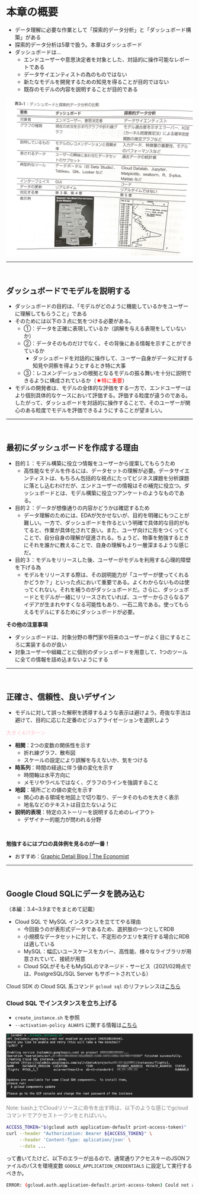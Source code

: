 # 本章の概要

- データ理解に必要な作業として「探索的データ分析」と「ダッシュボード構築」がある
- 探索的データ分析は5章で扱う。本章はダッシュボード
- ダッシュボードは…
  - エンドユーザーや意思決定者を対象とした、対話的に操作可能なレポートである
  - データサイエンティストの為のものではない
  - 新たなモデルを開発するための知見を得ることが目的ではない
  - 既存のモデルの内容を説明することが目的である

![img](img/IMG_4779.jpg)

---

<br>

## ダッシュボードでモデルを説明する

- ダッシュボードの目的は、「モデルがどのように機能しているかをユーザーに理解してもらうこと」である
- そのためには以下の３点に気をつける必要がある。
  - ①：データを正確に表現しているか（誤解を与える表現をしていないか）
  - ②：データそのものだけでなく、その背後にある情報を示すことができているか
    - ダッシュボードを対話的に操作して、ユーザー自身がデータに対する知見や洞察を得ようとするとき特に大事
  - ③：レコメンデーションの根拠となるモデルの振る舞いを十分に説明できるように構成されているか（<font color=red>★特に重要</font>）
- モデルの開発者は、モデルの全体的な評価をする一方で、エンドユーザーはより個別具体的なケースにおいて評価する。評価する粒度が違うのである。したがって、ダッシュボードを対話的に操作することで、そのユーザーが関心のある粒度でモデルを評価できるようにすることが望ましい。

---

<br>


## 最初にダッシュボードを作成する理由

- 目的１：モデル構築に役立つ情報をユーザーから提案してもらうため
  - 高性能なモデルを作るには、データセットの理解が必要。データサイエンティストは、もちろん包括的な視点にたってビジネス課題を分析課題に落とし込むわけだが、エンドユーザーの情報はその補完に役立つ。ダッシュボードとは、モデル構築に役立つアンケートのようなものである。
- 目的２：データが想像通りの内容かどうかは確認するため
  - データ理解のためには、EDAが欠かせないが、目的を明確にもつことが難しい。一方で、ダッシュボードを作るという明確で具体的な目的がもてると、作業が具体化されて良い。また、ユーザ向けに形をつくってくことで、自分自身の理解が促進される。ちょうど、物事を勉強するときにそれを誰かに教えることで、自身の理解もより一層深まるような感じだ。
- 目的３：モデルをリリースした後、ユーザーがモデルを利用する心理的障壁を下げる為
  - モデルをリリースする際は、その説明能力が「ユーザーが使ってくれるかどうか？」といった点において重要である。よくわからないものは使ってくれない。それを補うのがダッシュボードだ。さらに、ダッシュボードとモデルが一緒にリリースされていれば、ユーザーからさらなるアイデアが生まれやすくなる可能性もあり、一石二鳥である。使ってもらえるモデルにするためにダッシュボードが必要。


**その他の注意事項**

- ダッシュボードは、対象分野の専門家や将来のユーザーがよく目にするところに実装するのが良い
- 対象ユーザーや組織ごとに個別のダッシュボードを用意して、1つのツールに全ての情報を詰め込まないようにする

---

<br>


## 正確さ、信頼性、良いデザイン

- モデルに対して誤った解釈を誘導するような表示は避けよう。奇抜な手法は避けて、目的に応じた定番のビジュアライゼーションを選択しよう

<font color=pink>大きく4パターン</font>

- **相関**：2つの変数の関係性を示す
  - 折れ線グラフ、散布図
  - スケールの設定により誤解を与えないか、気をつける
- **時系列**：時間の経過に伴う値の変化を示す
  - 時間軸は水平方向に
  - メモリやラベルではなく、グラフのラインを強調すること
- **地図**：場所ごとの値の変化を示す
  - 関心のある領域を地図上で切り取り、データそのものを大きく表示
  - 地名などのテキストは目立たないように
- **説明的表現**：特定のストーリーを説明するためのレイアウト
  - デザイナー的能力が問われる分野

<br>

**勉強するにはプロの具体例を見るのが一番！**

- おすすめ：[Graphic Detail Blog | The Economist](https://www.economist.com/graphic-detail/)

---

<br>

## Google Cloud SQLにデータを読み込む

（本編：3.4~3.9までをまとめて記載）

- Cloud SQL で MySQL インスタンスを立ててやる理由
  - 今回扱うのが表形式データであるため、選択肢の一つとしてRDB
  - 小規模なデータセットに対して、不定形のクエリを実行する場合にRDBは適している
  - MySQL：幅広いユースケースをカバー、高性能、様々なライブラリが用意されていて、接続が用意
  - Cloud SQLがそもそもMySQLのマネージド・サービス（2021/02時点では、PostgreSQL/SQL Server もサポートされている）

Cloud SDK の Cloud SQL 系コマンド `gcloud sql` のリファレンスは[こちら](https://cloud.google.com/sdk/gcloud/reference/sql)

### Cloud SQL でインスタンスを立ち上げる

- `create_instance.sh` を参照
- `--activation-policy ALWAYS` に関する情報は[こちら](https://cloud.google.com/sql/docs/mysql/start-stop-restart-instance#gcloud)

![img](img/create_instance.png)

<font color=grey>Note: bash上でCloudリソースに命令を出す時は、以下のような感じでgcloudコマンドでアクセストークンをとればいい。</font>

```bash
ACCESS_TOKEN="$(gcloud auth application-default print-access-token)"
curl --header "Authorization: Bearer ${ACCESS_TOKEN}" \
     --header 'Content-Type: aplication/json' \
     --data ...
```
って書いてたけど、以下のエラーが出るので、通常通りアクセスキーのJSONファイルのパスを環境変数 `GOOGLE_APPLICATION_CREDENTIALS` に設定して実行するべきか。

```bash
ERROR: (gcloud.auth.application-default.print-access-token) Could not automatically determine credentials. Please set GOOGLE_APPLICATION_CREDENTIALS or explicitly create credentials and re-run the application. For more information, please see https://cloud.google.com/docs/authentication/getting-started
```

